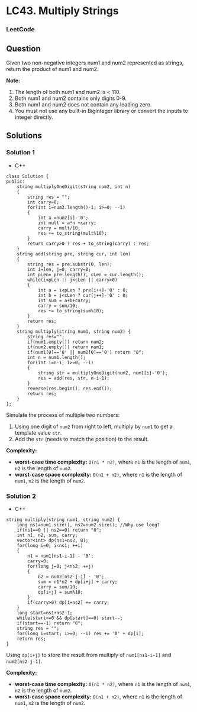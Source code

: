 # LC43. Multiply Strings

### LeetCode

## Question

Given two non-negative integers num1 and num2 represented as strings, return the product of num1 and num2.

**Note:**

1.	The length of both num1 and num2 is < 110.
2.	Both num1 and num2 contains only digits 0-9.
3.	Both num1 and num2 does not contain any leading zero.
4.	You must not use any built-in BigInteger library or convert the inputs to integer directly.

## Solutions

### Solution 1

* C++
```
class Solution {
public:
    string multiplyOneDigit(string num2, int n)
    {
        string res = "";
        int carry=0;
        for(int i=num2.length()-1; i>=0; --i)
        {
            int a =num2[i]-'0';
            int mult = a*n +carry;
            carry = mult/10;
            res += to_string(mult%10);
        }
        return carry>0 ? res + to_string(carry) : res;
    }
    string add(string pre, string cur, int len)
    {
        string res = pre.substr(0, len);
        int i=len, j=0, carry=0;
        int pLen= pre.length(), cLen = cur.length();
        while(i<pLen || j<cLen || carry>0)
        {
            int a = i<pLen ? pre[i++]-'0' : 0;
            int b = j<cLen ? cur[j++]-'0' : 0;
            int sum = a+b+carry;
            carry = sum/10;
            res += to_string(sum%10);
        }
        return res;
    }
    string multiply(string num1, string num2) {
        string res="";
        if(num1.empty()) return num2;
        if(num2.empty()) return num1;
        if(num1[0]=='0' || num2[0]=='0') return "0";
        int n = num1.length();
        for(int i=n-1; i>=0; --i)
        {
            string str = multiplyOneDigit(num2, num1[i]-'0');
            res = add(res, str, n-i-1);
        }
        reverse(res.begin(), res.end());
        return res;
    }
};
```

Simulate the process of multiple two numbers:

1. Using one digit of `num2` from right to left, multiply by `num1` to get a template value `str`.
2. Add the `str` (needs to match the position) to the result.

**Complexity:**

* **worst-case time complexity:** `O(n1 * n2)`, where `n1` is the length of `num1`, `n2` is the length of `num2`.
* **worst-case space complexity:** `O(n1 + n2)`, where `n1` is the length of `num1`, `n2` is the length of `num2`.

### Solution 2

* C++
```
string multiply(string num1, string num2) {
    long ns1=num1.size(), ns2=num2.size(); //Why use long?
    if(ns1==0 || ns2==0) return "0";
    int n1, n2, sum, carry;
    vector<int> dp(ns1+ns2, 0);
    for(long i=0; i<ns1; ++i)
    {
        n1 = num1[ns1-i-1] - '0';
        carry=0;
        for(long j=0; j<ns2; ++j)
        {
            n2 = num2[ns2-j-1] - '0';
            sum = n1*n2 + dp[i+j] + carry;
            carry = sum/10;
            dp[i+j] = sum%10;
        }
        if(carry>0) dp[i+ns2] += carry;
    }
    long start=ns1+ns2-1;
    while(start>=0 && dp[start]==0) start--;
    if(start==-1) return "0";
    string res = "";
    for(long i=start; i>=0; --i) res += '0' + dp[i];
    return res;
}
```

Using `dp[i+j]` to store the result from multiply of `num1[ns1-i-1]` and `num2[ns2-j-1]`. 

**Complexity:**

* **worst-case time complexity:** `O(n1 * n2)`, where `n1` is the length of `num1`, `n2` is the length of `num2`.
* **worst-case space complexity:** `O(n1 + n2)`, where `n1` is the length of `num1`, `n2` is the length of `num2`.
